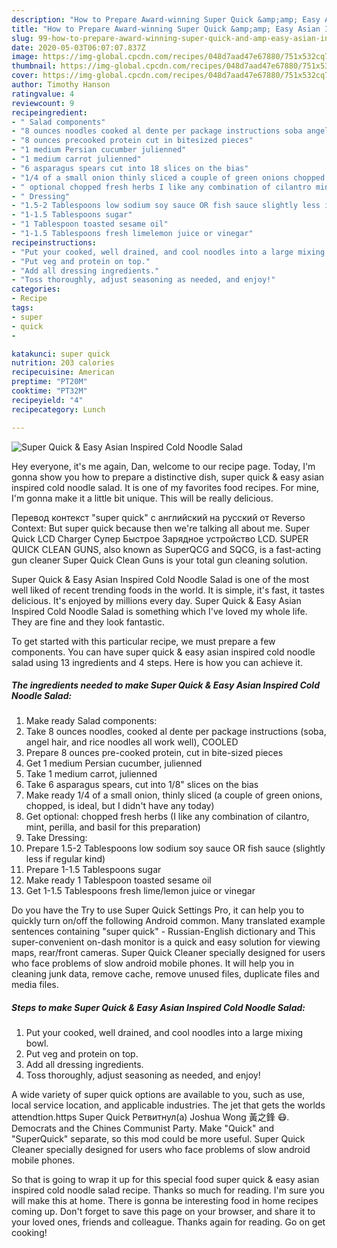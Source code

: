 ```yaml
---
description: "How to Prepare Award-winning Super Quick &amp;amp; Easy Asian Inspired Cold Noodle Salad"
title: "How to Prepare Award-winning Super Quick &amp;amp; Easy Asian Inspired Cold Noodle Salad"
slug: 99-how-to-prepare-award-winning-super-quick-and-amp-easy-asian-inspired-cold-noodle-salad
date: 2020-05-03T06:07:07.837Z
image: https://img-global.cpcdn.com/recipes/048d7aad47e67880/751x532cq70/super-quick-easy-asian-inspired-cold-noodle-salad-recipe-main-photo.jpg
thumbnail: https://img-global.cpcdn.com/recipes/048d7aad47e67880/751x532cq70/super-quick-easy-asian-inspired-cold-noodle-salad-recipe-main-photo.jpg
cover: https://img-global.cpcdn.com/recipes/048d7aad47e67880/751x532cq70/super-quick-easy-asian-inspired-cold-noodle-salad-recipe-main-photo.jpg
author: Timothy Hanson
ratingvalue: 4
reviewcount: 9
recipeingredient:
- " Salad components"
- "8 ounces noodles cooked al dente per package instructions soba angel hair and rice noodles all work well COOLED"
- "8 ounces precooked protein cut in bitesized pieces"
- "1 medium Persian cucumber julienned"
- "1 medium carrot julienned"
- "6 asparagus spears cut into 18 slices on the bias"
- "1/4 of a small onion thinly sliced a couple of green onions chopped is ideal but I didnt have any today"
- " optional chopped fresh herbs I like any combination of cilantro mint perilla and basil for this preparation"
- " Dressing"
- "1.5-2 Tablespoons low sodium soy sauce OR fish sauce slightly less if regular kind"
- "1-1.5 Tablespoons sugar"
- "1 Tablespoon toasted sesame oil"
- "1-1.5 Tablespoons fresh limelemon juice or vinegar"
recipeinstructions:
- "Put your cooked, well drained, and cool noodles into a large mixing bowl."
- "Put veg and protein on top."
- "Add all dressing ingredients."
- "Toss thoroughly, adjust seasoning as needed, and enjoy!"
categories:
- Recipe
tags:
- super
- quick
- 

katakunci: super quick  
nutrition: 203 calories
recipecuisine: American
preptime: "PT20M"
cooktime: "PT32M"
recipeyield: "4"
recipecategory: Lunch

---
```



![Super Quick &amp; Easy Asian Inspired Cold Noodle Salad](https://img-global.cpcdn.com/recipes/048d7aad47e67880/751x532cq70/super-quick-easy-asian-inspired-cold-noodle-salad-recipe-main-photo.jpg)

Hey everyone, it's me again, Dan, welcome to our recipe page. Today, I'm gonna show you how to prepare a distinctive dish, super quick &amp; easy asian inspired cold noodle salad. It is one of my favorites food recipes. For mine, I'm gonna make it a little bit unique. This will be really delicious.

Перевод контекст &#34;super quick&#34; c английский на русский от Reverso Context: But super quick because then we&#39;re talking all about me. Super Quick LCD Charger Супер Быстрое Зарядное устройство LCD. SUPER QUICK CLEAN GUNS, also known as SuperQCG and SQCG, is a fast-acting gun cleaner Super Quick Clean Guns is your total gun cleaning solution.

Super Quick &amp; Easy Asian Inspired Cold Noodle Salad is one of the most well liked of recent trending foods in the world. It is simple, it's fast, it tastes delicious. It's enjoyed by millions every day. Super Quick &amp; Easy Asian Inspired Cold Noodle Salad is something which I've loved my whole life. They are fine and they look fantastic.


To get started with this particular recipe, we must prepare a few components. You can have super quick &amp; easy asian inspired cold noodle salad using 13 ingredients and 4 steps. Here is how you can achieve it.

<!--inarticleads1-->

##### The ingredients needed to make Super Quick &amp; Easy Asian Inspired Cold Noodle Salad:

1. Make ready  Salad components:
1. Take 8 ounces noodles, cooked al dente per package instructions (soba, angel hair, and rice noodles all work well), COOLED
1. Prepare 8 ounces pre-cooked protein, cut in bite-sized pieces
1. Get 1 medium Persian cucumber, julienned
1. Take 1 medium carrot, julienned
1. Take 6 asparagus spears, cut into 1/8&#34; slices on the bias
1. Make ready 1/4 of a small onion, thinly sliced (a couple of green onions, chopped, is ideal, but I didn&#39;t have any today)
1. Get  optional: chopped fresh herbs (I like any combination of cilantro, mint, perilla, and basil for this preparation)
1. Take  Dressing:
1. Prepare 1.5-2 Tablespoons low sodium soy sauce OR fish sauce (slightly less if regular kind)
1. Prepare 1-1.5 Tablespoons sugar
1. Make ready 1 Tablespoon toasted sesame oil
1. Get 1-1.5 Tablespoons fresh lime/lemon juice or vinegar


Do you have the Try to use Super Quick Settings Pro, it can help you to quickly turn on/off the following Android common. Many translated example sentences containing &#34;super quick&#34; - Russian-English dictionary and This super-convenient on-dash monitor is a quick and easy solution for viewing maps, rear/front cameras. Super Quick Cleaner specially designed for users who face problems of slow android mobile phones. It will help you in cleaning junk data, remove cache, remove unused files, duplicate files and media files. 

<!--inarticleads2-->

##### Steps to make Super Quick &amp; Easy Asian Inspired Cold Noodle Salad:

1. Put your cooked, well drained, and cool noodles into a large mixing bowl.
1. Put veg and protein on top.
1. Add all dressing ingredients.
1. Toss thoroughly, adjust seasoning as needed, and enjoy!


A wide variety of super quick options are available to you, such as use, local service location, and applicable industries. The jet that gets the worlds attendtion.https Super Quick Ретвитнул(а) Joshua Wong 黃之鋒 😷. Democrats and the Chines Communist Party. Make &#34;Quick&#34; and &#34;SuperQuick&#34; separate, so this mod could be more useful. Super Quick Cleaner specially designed for users who face problems of slow android mobile phones. 

So that is going to wrap it up for this special food super quick &amp; easy asian inspired cold noodle salad recipe. Thanks so much for reading. I'm sure you will make this at home. There is gonna be interesting food in home recipes coming up. Don't forget to save this page on your browser, and share it to your loved ones, friends and colleague. Thanks again for reading. Go on get cooking!
